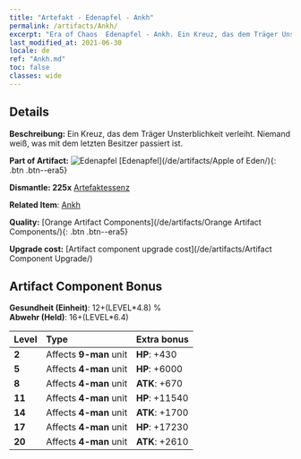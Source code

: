 ```yaml
---
title: "Artefakt - Edenapfel - Ankh"
permalink: /artifacts/Ankh/
excerpt: "Era of Chaos  Edenapfel - Ankh. Ein Kreuz, das dem Träger Unsterblichkeit verleiht. Niemand weiß, was mit dem letzten Besitzer passiert ist."
last_modified_at: 2021-06-30
locale: de
ref: "Ankh.md"
toc: false
classes: wide
---
```




## Details

 **Beschreibung:** Ein Kreuz, das dem Träger Unsterblichkeit verleiht. Niemand weiß, was mit dem letzten Besitzer passiert ist.

 **Part of Artifact:** ![Edenapfel](/images/t/icon_artifact_49.png) [Edenapfel](/de/artifacts/Apple of Eden/){: .btn .btn--era5}

 **Dismantle: 225x** [Artefaktessenz](/ItemsDE/con_905/)

 **Related Item**: [Ankh](/ItemsDE/art_184/)

 **Quality:** [Orange Artifact Components](/de/artifacts/Orange Artifact Components/){: .btn .btn--era5}

 **Upgrade cost:** [Artifact component upgrade cost](/de/artifacts/Artifact Component Upgrade/)

## Artifact Component Bonus

  **Gesundheit (Einheit)**: 12+(LEVEL\*4.8) %<br/>**Abwehr (Held)**: 16+(LEVEL\*6.4)

  |  Level  | Type |    Extra bonus  | 
  |:--------|:-----|:----------------| 
  | **2** | Affects **9-man** unit | **HP**: +430 | 
  | **5** | Affects **4-man** unit | **HP**: +6000 | 
  | **8** | Affects **4-man** unit | **ATK**: +670 | 
  | **11** | Affects **4-man** unit | **HP**: +11540 | 
  | **14** | Affects **4-man** unit | **ATK**: +1700 | 
  | **17** | Affects **4-man** unit | **HP**: +17230 | 
  | **20** | Affects **4-man** unit | **ATK**: +2610 | 
